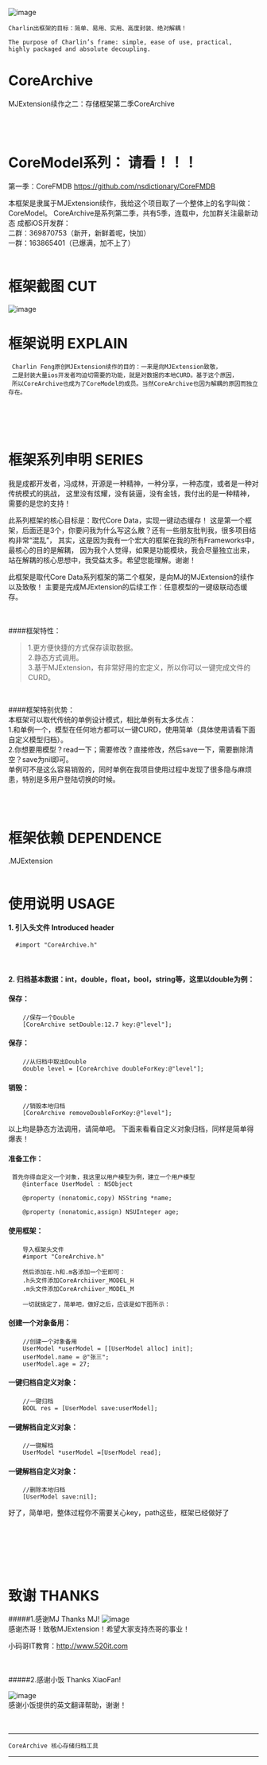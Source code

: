 
![image](https://github.com/nsdictionary/CoreFMDB/blob/master/CoreFMDB/2.png)<br />


    Charlin出框架的目标：简单、易用、实用、高度封装、绝对解耦！
    
    The purpose of Charlin’s frame: simple, ease of use, practical, 
    highly packaged and absolute decoupling.



# CoreArchive
   MJExtension续作之二：存储框架第二季CoreArchive

<br /><br />


CoreModel系列： 请看！！！
===============

第一季：CoreFMDB
https://github.com/nsdictionary/CoreFMDB


本框架是隶属于MJExtension续作，我给这个项目取了一个整体上的名字叫做：CoreModel。
CoreArchive是系列第二季，共有5季，连载中，允加群关注最新动态
成都iOS开发群：<br />
二群：369870753（新开，新鲜着呢，快加） <br />
一群：163865401（已爆满，加不上了）  <br /><br />



框架截图 CUT
===============
![image](./CoreArchive/show.gif)<br />



框架说明 EXPLAIN
===============
     Charlin Feng原创MJExtension续作的目的：一来是向MJExtension致敬，
     二是封装大量ios开发者均迫切需要的功能，就是对数据的本地CURD。基于这个原因，
     所以CoreArchive也成为了CoreModel的成员。当然CoreArchive也因为解耦的原因而独立存在。


<br/><br/>
框架系列申明 SERIES
===============
我是成都开发者，冯成林，开源是一种精神，一种分享，一种态度，或者是一种对传统模式的挑战，
这里没有炫耀，没有装逼，没有金钱，我付出的是一种精神，需要的是您的支持！<br/>


此系列框架的核心目标是：取代Core Data，实现一键动态缓存！
这是第一个框架，后面还是3个，你要问我为什么写这么散？还有一些朋友批判我，很多项目结构非常“混乱”，
其实，这是因为我有一个宏大的框架在我的所有Frameworks中，最核心的目的是解耦，
因为我个人觉得，如果是功能模块，我会尽量独立出来，站在解耦的核心思想中，我受益太多。希望您能理解。谢谢！
<br/>

此框架是取代Core Data系列框架的第二个框架，是向MJ的MJExtension的续作以及致敬！
主要是完成MJExtension的后续工作：任意模型的一键级联动态缓存。
<br/><br/><br/>




####框架特性：<br />
>1.更方便快捷的方式保存读取数据。<br />
>2.静态方式调用。<br />
>3.基于MJExtension，有非常好用的宏定义，所以你可以一键完成文件的CURD。<br />
<br />

####框架特别优势：<br />
本框架可以取代传统的单例设计模式，相比单例有太多优点：<br />
1.和单例一个，模型在任何地方都可以一键CURD，使用简单（具体使用请看下面自定义模型归档）。<br />
2.你想要用模型？read一下；需要修改？直接修改，然后save一下，需要删除清空？save为nil即可。<br />
单例可不是这么容易销毁的，同时单例在我项目使用过程中发现了很多隐与麻烦患，特别是多用户登陆切换的时候。<br />


<br /><br />


框架依赖 DEPENDENCE
===============
.MJExtension
<br /><br />

使用说明 USAGE
===============

#### 1. 引入头文件 Introduced header
      #import "CoreArchive.h"
<br/>



#### 2. 归档基本数据：int，double，float，bool，string等，这里以double为例：
#### 保存：
        //保存一个Double
        [CoreArchive setDouble:12.7 key:@"level"];
        
#### 保存：
        //从归档中取出Double
        double level = [CoreArchive doubleForKey:@"level"];
        

#### 销毁：
        //销毁本地归档
        [CoreArchive removeDoubleForKey:@"level"];
        

以上均是静态方法调用，请简单吧。
下面来看看自定义对象归档，同样是简单得爆表！
#### 准备工作：
     首先你得自定义一个对象，我这里以用户模型为例，建立一个用户模型
        @interface UserModel : NSObject
    
        @property (nonatomic,copy) NSString *name;
        
        @property (nonatomic,assign) NSUInteger age;

#### 使用框架：
        导入框架头文件
        #import "CoreArchive.h"
        
        然后添加在.h和.m各添加一个宏即可：
        .h头文件添加CoreArchiiver_MODEL_H
        .m头文件添加CoreArchiiver_MODEL_M
        
        一切就搞定了，简单吧，做好之后，应该是如下图所示：

#### 创建一个对象备用：
        //创建一个对象备用
        UserModel *userModel = [[UserModel alloc] init];
        userModel.name = @"张三";
        userModel.age = 27;
        
#### 一键归档自定义对象：
        //一键归档
        BOOL res = [UserModel save:userModel];

#### 一键解档自定义对象：
        //一键解档
        UserModel *userModel =[UserModel read];
        
#### 一键解档自定义对象：
        //删除本地归档
        [UserModel save:nil];
        


好了，简单吧，整体过程你不需要关心key，path这些，框架已经做好了


<br/>

<br /> <br /><br />


致谢 THANKS
===============
#####1.感谢MJ    Thanks MJ!
![image](https://github.com/nsdictionary/CoreFMDB/blob/master/CoreFMDB/3.png)<br />
感谢杰哥！致敬MJExtension！希望大家支持杰哥的事业！ <br />

小码哥IT教育：http://www.520it.com

 <br /> <br />
#####2.感谢小饭   Thanks XiaoFan!

![image](https://github.com/nsdictionary/CoreFMDB/blob/master/CoreFMDB/4.png)<br />
 感谢小饭提供的英文翻译帮助，谢谢！
<br /> <br /><br />

-----
    CoreArchive 核心存储归档工具
-----

<br /><br />

